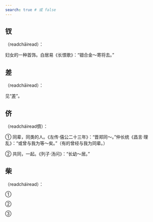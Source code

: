 ```yaml
---
search: true # 或 false
---
```


## 钗

（readchāiread）：

妇女的一种首饰。白居易《长恨歌》：“钿合金～寄将去。”

## 差

（readchāiread）：

见“[差](./cha#差)”。

## 侪

（readcháiread儕）：

➀ 同辈，同类的人。《左传·僖公二十三年》：“晋郑同～。”仲长统《昌言·理乱》：“或曾与我为等～矣。”（有的曾经与我为同辈。）

➁ 共同，一起。《列子·汤问》：“长幼～居。”

## 柴

（readcháiread）：

➀

➁

➂